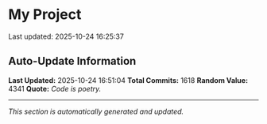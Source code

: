 # My Project


Last updated: 2025-10-24 16:25:37

























































































































































































































































































































































































































































































































































































































































































































































































































































































































































































































































































































































































































































































































































































































































































































































































































































































































































































































































































































































































































































































## Auto-Update Information

**Last Updated:** 2025-10-24 16:51:04
**Total Commits:** 1618
**Random Value:** 4341
**Quote:** _Code is poetry._

---
_This section is automatically generated and updated._